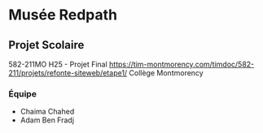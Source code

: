# Musée Redpath
## Projet Scolaire
582-211MO H25 - Projet Final <https://tim-montmorency.com/timdoc/582-211/projets/refonte-siteweb/etape1/>
Collège Montmorency
### Équipe
- Chaima Chahed
- Adam Ben Fradj

